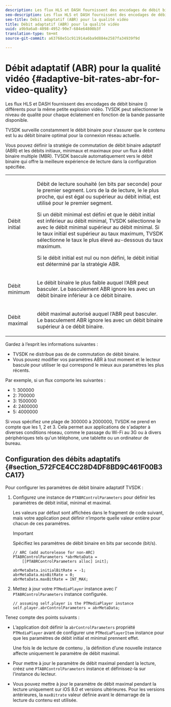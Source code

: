 ```yaml
---
description: Les flux HLS et DASH fournissent des encodages de débit binaire () différents pour la même petite explosion vidéo. TVSDK peut sélectionner le niveau de qualité pour chaque éclatement en fonction de la bande passante disponible.
seo-description: Les flux HLS et DASH fournissent des encodages de débit binaire () différents pour la même petite explosion vidéo. TVSDK peut sélectionner le niveau de qualité pour chaque éclatement en fonction de la bande passante disponible.
seo-title: Débit adaptatif (ABR) pour la qualité vidéo
title: Débit adaptatif (ABR) pour la qualité vidéo
uuid: a9b9a6a8-4098-4952-90e7-684e64800b3f
translation-type: tm+mt
source-git-commit: a63768e51c911914a6ba9d884e2587fa34939f9d

---
```



# Débit adaptatif (ABR) pour la qualité vidéo {#adaptive-bit-rates-abr-for-video-quality}

Les flux HLS et DASH fournissent des encodages de débit binaire () différents pour la même petite explosion vidéo. TVSDK peut sélectionner le niveau de qualité pour chaque éclatement en fonction de la bande passante disponible.

TVSDK surveille constamment le débit binaire pour s’assurer que le contenu est lu au débit binaire optimal pour la connexion réseau actuelle.

Vous pouvez définir la stratégie de commutation de débit binaire adaptatif (ABR) et les débits initiaux, minimaux et maximaux pour un flux à débit binaire multiple (MBR). TVSDK bascule automatiquement vers le débit binaire qui offre la meilleure expérience de lecture dans la configuration spécifiée.

<table id="table_AF838E082235406AA359BF1C1A77F85F"> 
 <tbody> 
  <tr> 
   <td colname="col01"> Débit initial </td> 
   <td colname="col2"> <p>Débit de lecture souhaité (en bits par seconde) pour le premier segment. Lors de la  de lecture, le  le plus proche, qui est égal ou supérieur au débit initial, est utilisé pour le premier segment. </p> <p> Si un débit minimal est défini et que le débit initial est inférieur au débit minimal, TVSDK sélectionne le  avec le débit minimal supérieur au débit minimal. Si le taux initial est supérieur au taux maximum, TVSDK sélectionne le taux le plus élevé au-dessous du taux maximum. </p> <p>Si le débit initial est nul ou non défini, le débit initial est déterminé par la stratégie ABR. </p> </td> 
  </tr> 
  <tr> 
   <td colname="col01"> Débit minimum </td> 
   <td colname="col2"> <p>Le débit binaire le plus faible auquel l’ABR peut basculer. Le basculement ABR ignore les  avec un débit binaire inférieur à ce débit binaire. </p> </td> 
  </tr> 
  <tr> 
   <td colname="col01"> Débit maximal </td> 
   <td colname="col2"> <p>débit maximal autorisé auquel l’ABR peut basculer. Le basculement ABR ignore les  avec un débit binaire supérieur à ce débit binaire. </p> </td> 
  </tr> 
 </tbody> 
</table>

Gardez à l’esprit les informations suivantes :

* TVSDK ne distribue pas de  de commutation de débit binaire.
* Vous pouvez modifier vos paramètres ABR à tout moment et le lecteur bascule pour utiliser le qui correspond le mieux aux paramètres les plus récents.

Par exemple, si un flux comporte les  suivantes :

* 1: 300000
* 2: 700000
* 3: 1500000
* 4: 2400000
* 5: 4000000

Si vous spécifiez une plage de 300000 à 2000000, TVSDK ne prend en compte que les 1, 2 et 3. Cela permet aux applications de s&#39;adapter à diverses conditions réseau, comme le passage du Wi-Fi au 3G ou à divers périphériques tels qu&#39;un téléphone, une tablette ou un ordinateur de bureau.

## Configuration des débits adaptatifs {#section_572FCE4CC28D4DF8BD9C461F00B3CA17}

Pour configurer les paramètres de débit binaire adaptatif TVSDK :

1. Configurez une instance de `PTABRControlParameters` pour définir les paramètres de débit initial, minimal et maximal.

   Les valeurs par défaut sont affichées dans le fragment de code suivant, mais votre application peut définir n’importe quelle valeur entière pour chacun de ces paramètres.

   >[!IMPORTANT]
   >
   >Spécifiez les paramètres de débit binaire en bits par seconde (bit/s).

   ```
   // ARC (add autorelease for non-ARC) 
   PTABRControlParameters *abrMetaData =  
       [[PTABRControlParameters alloc] init];  
   
   abrMetaData.initialBitRate = -1; 
   abrMetaData.minBitRate = 0; 
   abrMetaData.maxBitRate = INT_MAX;
   ```

1. Mettez à jour votre `PTMediaPlayer` instance avec l’ `PTABRControlParameters` instance configurée.

   ```
   // assuming self.player is the PTMediaPlayer instance 
   self.player.abrControlParameters = abrMetaData;
   ```

Tenez compte des points suivants :

* L’application doit définir la `abrControlParameters` propriété `PTMediaPlayer` avant de configurer une `PTMediaPlayerItem` instance pour que les paramètres de débit initial et minimal prennent effet.

   Une fois le de lecture de contenu , la définition d’une nouvelle instance affecte uniquement le paramètre de débit maximal.

* Pour mettre à jour le paramètre de débit maximal pendant la lecture, créez une `PTABRControlParameters` instance et définissez-la sur l’instance du lecteur.
* Vous pouvez mettre à jour le paramètre de débit maximal pendant la lecture uniquement sur iOS 8.0 et versions ultérieures. Pour les versions antérieures, la `maxBitrate` valeur définie avant le démarrage de la lecture du contenu est utilisée.